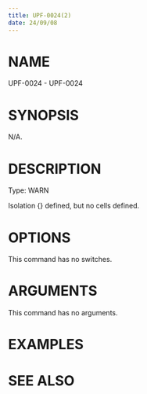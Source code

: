 ```yaml
---
title: UPF-0024(2)
date: 24/09/08
---
```


# NAME

UPF-0024 - UPF-0024

# SYNOPSIS

N/A.

# DESCRIPTION

Type: WARN

Isolation {} defined, but no cells defined.

# OPTIONS

This command has no switches.

# ARGUMENTS

This command has no arguments.

# EXAMPLES

# SEE ALSO
